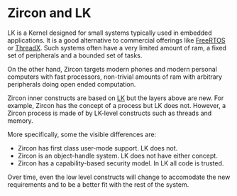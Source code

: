 # Zircon and LK

LK is a Kernel designed for small systems typically used in embedded
applications. It is a good alternative to commercial offerings like
[FreeRTOS](http://www.freertos.org/) or [ThreadX](http://rtos.com/products/threadx/).
Such systems often have a very limited amount of ram, a fixed set of peripherals
and a bounded set of tasks.

On the other hand, Zircon targets modern phones and modern personal computers
with fast processors, non-trivial amounts of ram with arbitrary peripherals
doing open ended computation.

Zircon inner constructs are based on [LK](https://github.com/littlekernel/lk) but
the layers above are new. For example, Zircon has the concept of a process but LK
does not. However, a Zircon process is made of by LK-level constructs such as
threads and memory.

More specifically, some the visible differences are:

+ Zircon has first class user-mode support. LK does not.
+ Zircon is an object-handle system. LK does not have either concept.
+ Zircon has a capability-based security model. In LK all code is trusted.

Over time, even the low level constructs will change to accomodate the new
requirements and to be a better fit with the rest of the system.


